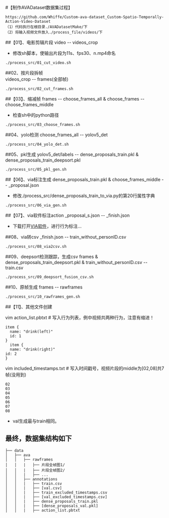 #【制作AVADataset数据集过程】
```
https://github.com/Whiffe/Custom-ava-dataset_Custom-Spatio-Temporally-Action-Video-Dataset 
（1）代码执行在根目录./AVADatasetMake/下
（2）将输入视频文件放入./process_file/videos/下
```

##【01】、电影剪辑片段
video -- videos_crop
- 修改sh脚本，使输出片段为11s、fps30、n.mp4命名
```shell
./process_src/01_cut_video.sh
```

##02、按片段拆帧					
videos_crop -- frames(全部帧)
```shell
./process_src/02_cut_frames.sh 
```

##【03】、缩减帧
frames -- choose_frames_all & choose_frames -- choose_frames_middle
- 检查sh中的python路径
```shell
./process_src/03_choose_frames.sh	
```

##04、yolo检测
choose_frames_all -- yolov5_det
```shell
./process_src/04_yolo_det.sh
```

##05、pkl生成
yolov5_det/labels -- dense_proposals_train.pkl & dense_proposals_train_deepsort.pkl
```shell
./process_src/05_pkl_gen.sh
```

##【06】、via标注生成
dense_proposals_train.pkl & choose_frames_middle -- _proposal.json
- 修改./process_src/dense_proposals_train_to_via.py的第20行属性字典
```shell
./process_src/06_via_gen.sh	
```
	
##【07】、via软件标注action
_proposal_s.json -- _finish.json
- 下载打开[VIA软件](https://www.robots.ox.ac.uk/~vgg/software/via/downloads/via3/via-3.0.11.zip )，进行行为标注...

##08、via转csv
_finish.json -- train_without_personID.csv
```shell
./process_src/08_via2csv.sh
```

##09、deepsort检测跟踪，生成csv
frames & dense_proposals_train_deepsort.pkl & train_without_personID.csv -- train.csv
```shell
./process_src/09_deepsort_fusion_csv.sh
```

##10、原帧生成
frames -- rawframes
```shell
./process_src/10_rawframes_gen.sh
```

##【11】、其他文件创建

vim action_list.pbtxt # 写入行为列表，例中视频共两种行为，注意有缩进！
```text
item {
  name: "drink(left)"
  id: 1
}
  item {
  name: "drink(right)"
id: 2
}
```

vim included_timestamps.txt  # 写入时间戳号，视频片段的middle为[02,08]共7帧(没用到)
```text
02
03
04
05
06
07
08
```
- val生成最与train相同。
## 最终，数据集结构如下
	├── data
	│   ├── ava
	│   │   ├── rawframes
	│   │   |   ├── 片段全帧图1/
	│   │   |   ├── 片段全帧图2/
	│   │   |   ├── ...
	│   │   ├── annotations
	│   │   |   ├── train.csv
	│   │   |   ├── [val.csv]
	│   │   |   ├── train_excluded_timestamps.csv
	│   │   |   ├── [val_excluded_timestamps.csv]	
	│   │   |   ├── dense_proposals_train.pkl
	│   │   |   ├── [dense_proposals_val.pkl]
	│   │   |   ├── action_list.pbtxt
